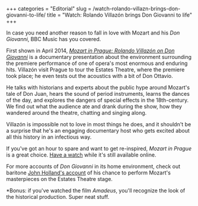 +++
categories = "Editorial"
slug = /watch-rolando-villazn-brings-don-giovanni-to-life/
title = "Watch: Rolando Villazón brings Don Giovanni to life"
+++

In case you need another reason to fall in love with Mozart and his *Don Giovanni*, BBC Music has you covered.

First shown in April 2014, [*Mozart in Prague: Rolando Villazón on Don Giovanni*](http://www.bbc.co.uk/iplayer/episode/b042m80v/mozart-in-prague-rolando-villazon-on-don-giovanni) is a documentary presentation about the environment surrounding the premiere performance of one of opera's most enormous and enduring hits. Villazón visit Prague to tour the Estates Theatre, where the premiere took place; he even tests out the acoustics with a bit of Don Ottavio. 

He talks with historians and experts about the public hype around Mozart's tale of Don Juan, hears the sound of period instruments, learns the dances of the day, and explores the dangers of special effects in the 18th-century. We find out what the audience ate and drank during the show, how they wandered around the theatre, chatting and singing along.

Villazón is impossible not to love in most things he does, and it shouldn't be a surprise that he's an engaging documentary host who gets excited about all this history in an infectious way. 

If you've got an hour to spare and want to get re-inspired, *Mozart in Prague* is a great choice. [Have a watch](http://www.bbc.co.uk/iplayer/episode/b042m80v/mozart-in-prague-rolando-villazon-on-don-giovanni) while it's still available online.

For more accounts of *Don Giovanni* in its home environment, check out baritone [John Holland's account](/don-giovanni-at-the-estates-theatre/) of his chance to perform Mozart's masterpieces on the Estates Theatre stage.

\*Bonus: if you've watched the film *Amadeus*, you'll recognize the look of the historical production. Super neat stuff.
